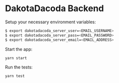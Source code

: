 # DakotaDacoda Backend

Setup your necessary environment variables:

```bash
$ export dakotadacoda_server_user=<EMAIL_USERNAME>
$ export dakotadacoda_server_pass=<EMAIL_PASSWORD>
$ export dakotadacoda_server_email=<EMAIL_ADDRESS>
```

Start the app:

```bash
yarn start
```

Run the tests:

```bash
yarn test
```